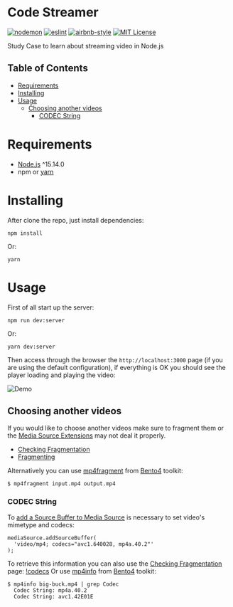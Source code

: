 # Code Streamer
[![nodemon](https://img.shields.io/badge/nodemon-2.0.7-76d04b?style=flat-square&logo=nodemon)](https://nodemon.io/)
[![eslint](https://img.shields.io/badge/eslint-7.28.0-4b32c3?style=flat-square&logo=eslint)](https://eslint.org/)
[![airbnb-style](https://flat.badgen.net/badge/style-guide/airbnb/ff5a5f?icon=airbnb)](https://github.com/airbnb/javascript)
[![MIT License](https://img.shields.io/badge/license-MIT-green?style=flat-square)](https://github.com/DiegoVictor/code-streamer/blob/master/LICENSE)

Study Case to learn about streaming video in Node.js

## Table of Contents
* [Requirements](#requirements)
* [Installing](#installing)
* [Usage](#usage)
  * [Choosing another videos](#choosing_another_videos)
    * [CODEC String](#codec-string)

# Requirements
* [Node.js](https://nodejs.org) ^15.14.0
* npm or [yarn](https://yarnpkg.com)

# Installing
After clone the repo, just install dependencies:
```shell
npm install
```
Or:
```shell
yarn
```

# Usage
First of all start up the server:
```shell
npm run dev:server
```
Or:
```shell
yarn dev:server
```

Then access through the browser the `http://localhost:3000` page (if you are using the default configuration), if everything is OK you should see the player loading and playing the video:

![Demo](https://raw.githubusercontent.com/DiegoVictor/code-streamer/main/screenshots/demo.gif)

## Choosing another videos
If you would like to choose another videos make sure to fragment them or the [Media Source Extensions](https://developer.mozilla.org/en-US/docs/Web/API/Media_Source_Extensions_API) may not deal it properly.

* [Checking Fragmentation](https://developer.mozilla.org/en-US/docs/Web/API/Media_Source_Extensions_API/Transcoding_assets_for_MSE#checking_fragmentation)
* [Fragmenting](https://developer.mozilla.org/en-US/docs/Web/API/Media_Source_Extensions_API/Transcoding_assets_for_MSE#fragmenting)

Alternatively you can use [mp4fragment](http://www.bento4.com/documentation/mp4fragment/) from [Bento4](https://github.com/axiomatic-systems/Bento4) toolkit:
```
$ mp4fragment input.mp4 output.mp4
```

### CODEC String
To [add a Source Buffer to Media Source](https://developer.mozilla.org/en-US/docs/Web/API/MediaSource/addSourceBuffer) is necessary to set video's mimetype and codecs:
```
mediaSource.addSourceBuffer(
  'video/mp4; codecs="avc1.640028, mp4a.40.2"'
);
```
To retrieve this information you can also use the [Checking Fragmentation](https://developer.mozilla.org/en-US/docs/Web/API/Media_Source_Extensions_API/Transcoding_assets_for_MSE#checking_fragmentation) page:
[!codecs](https://raw.githubusercontent.com/DiegoVictor/code-streamer/main/screenshots/codecs.png)
Or use [mp4info](http://www.bento4.com/documentation/mp4info/) from [Bento4](https://github.com/axiomatic-systems/Bento4) toolkit:
```shell
$ mp4info big-buck.mp4 | grep Codec
  Codec String: mp4a.40.2
  Codec String: avc1.42E01E
```
